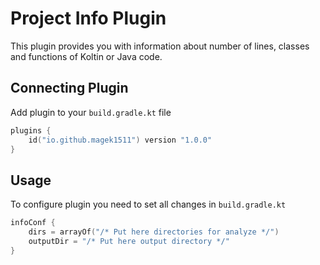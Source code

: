 # Project Info Plugin
This plugin provides you with information about number of lines, classes and functions of Koltin or
Java code.

## Connecting Plugin

Add plugin to your `build.gradle.kt` file

```kotlin
plugins {
    id("io.github.magek1511") version "1.0.0"
}
```

## Usage

To configure plugin you need to set all changes in `build.gradle.kt`
```kotlin
infoConf {
    dirs = arrayOf("/* Put here directories for analyze */")
    outputDir = "/* Put here output directory */"
}
```
